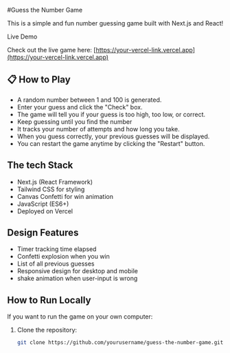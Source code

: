 #Guess the Number Game

This is a simple and fun number guessing game built with Next.js and React!

Live Demo

Check out the live game here: [https://your-vercel-link.vercel.app](https://your-vercel-link.vercel.app)

## 📋 How to Play

- A random number between 1 and 100 is generated.
- Enter your guess and click the "Check" box.
- The game will tell you if your guess is too high, too low, or correct.
- Keep guessing until you find the number 
- It tracks your number of attempts and how long you take.
- When you guess correctly, your previous guesses will be displayed.
- You can restart the game anytime by clicking the "Restart" button.

## The tech Stack

- Next.js (React Framework)
- Tailwind CSS for styling
- Canvas Confetti for win animation
- JavaScript (ES6+)
- Deployed on Vercel

## Design Features

- Timer tracking time elapsed
- Confetti explosion when you win
- List of all previous guesses
- Responsive design for desktop and mobile
- shake animation when user-input is wrong 

## How to Run Locally

If you want to run the game on your own computer:

1. Clone the repository:
   ```bash
   git clone https://github.com/yourusername/guess-the-number-game.git

